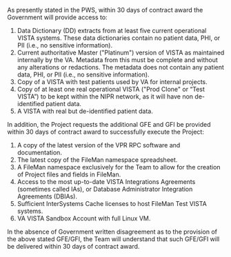 As presently stated in the PWS, within 30 days of contract award the Government will provide access to:
  1. Data Dictionary (DD) extracts from at least five current operational VISTA systems. These data dictionaries contain no patient data, PHI, or PII (i.e., no sensitive information).
  2. Current authoritative Master ("Platinum") version of VISTA as maintained internally by the VA. Metadata from this must be complete and without any alterations or redactions. The metadata does not contain any patient data, PHI, or PII (i.e., no sensitive information).
  3. Copy of a VISTA with test patients used by VA for internal projects.
  4. Copy of at least one real operational VISTA ("Prod Clone" or “Test VISTA”) to be kept within the NIPR network, as it will have non de-identified patient data.
  5. A VISTA with real but de-identified patient data.

In addition, the Project requests the additional GFE and GFI be provided within 30 days of contract award to successfully execute the Project:
  1. A copy of the latest version of the VPR RPC software and documentation.
  2. The latest copy of the FileMan namespace spreadsheet.
  3. A FileMan namespace exclusively for the Team to allow for the creation of Project files and fields in FileMan.
  4. Access to the most up-to-date VISTA Integrations Agreements (sometimes called IAs), or Database Administrator Integration Agreements (DBIAs).
  5. Sufficient InterSystems Cache licenses to host FileMan Test VISTA systems.
  6. VA VISTA Sandbox Account with full Linux VM.

In the absence of Government written disagreement as to the provision of the above stated GFE/GFI, the Team will understand that such GFE/GFI will be delivered within 30 days of contract award.
